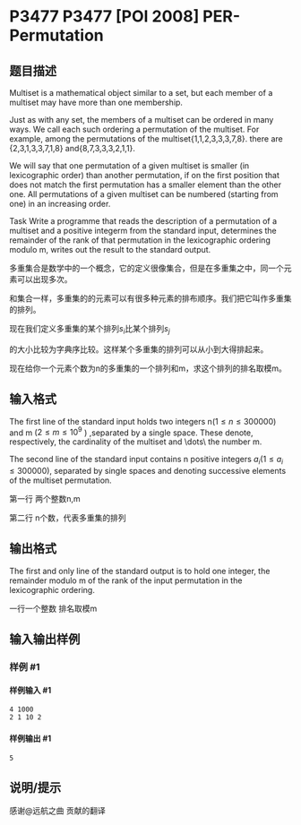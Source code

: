 # P3477 P3477 [POI 2008] PER-Permutation

## 题目描述

Multiset is a mathematical object similar to a set,    but each member of a multiset may have more than one membership.

Just as with any set, the members of a multiset can be ordered    in many ways. We call each such ordering a permutation    of the multiset. For example, among the permutations of the    multiset{1,1,2,3,3,3,7,8}. there are {2,3,1,3,3,7,1,8}   and{8,7,3,3,3,2,1,1}.

We will say that one permutation of a given multiset is smaller    (in lexicographic order) than another permutation, if on the first    position that does not match the first permutation has a smaller    element than the other one. All permutations of a given multiset    can be numbered (starting from one) in an increasing order.

Task      Write a programme that   reads the description of a permutation of a multiset and a positive          integerm from the standard input,                      determines the remainder of the rank of that permutation in the          lexicographic ordering modulo m,         writes out the result to the standard output.

多重集合是数学中的一个概念，它的定义很像集合，但是在多重集之中，同一个元素可以出现多次。


和集合一样，多重集的的元素可以有很多种元素的排布顺序。我们把它叫作多重集的排列。


现在我们定义多重集的某个排列$s_i$比某个排列$s_j$

的大小比较为字典序比较。这样某个多重集的排列可以从小到大得排起来。


现在给你一个元素个数为n的多重集的一个排列和m，求这个排列的排名取模m。


## 输入格式

The first line of the standard input holds two integers n($1\le n \le 300000$) and m  ($2 \le m \le 10^9$ ) ,separated by      a single space. These denote, respectively, the cardinality of the      multiset and \dots\ the number m.

The second line of the standard input contains n positive integers      $a_i$($1\le a_i \le 300000$), separated by single spaces and denoting      successive elements of the multiset permutation.

第一行 两个整数n,m


第二行 n个数，代表多重集的排列


## 输出格式

The first and only line of the standard output is to hold one integer,      the remainder modulo m of the rank of the input permutation in the      lexicographic ordering.


一行一个整数 排名取模m


## 输入输出样例

### 样例 #1

#### 样例输入 #1

```
4 1000
2 1 10 2
```

#### 样例输出 #1

```
5
```

## 说明/提示

感谢@远航之曲 贡献的翻译

